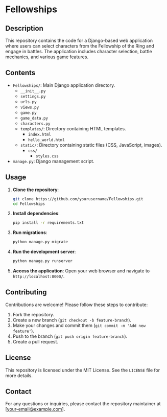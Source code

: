 # Fellowships

## Description
This repository contains the code for a Django-based web application where users can select characters from the Fellowship of the Ring and engage in battles. The application includes character selection, battle mechanics, and various game features.

## Contents
- `Fellowships/`: Main Django application directory.
  - `__init__.py`
  - `settings.py`
  - `urls.py`
  - `views.py`
  - `game.py`
  - `game_data.py`
  - `characters.py`
  - `templates/`: Directory containing HTML templates.
    - `index.html`
    - `hello_world.html`
  - `static/`: Directory containing static files (CSS, JavaScript, images).
    - `css/`
      - `styles.css`
- `manage.py`: Django management script.

## Usage
1. **Clone the repository**:
    ```sh
    git clone https://github.com/yourusername/Fellowships.git
    cd Fellowships
    ```

2. **Install dependencies**:
    ```sh
    pip install -r requirements.txt
    ```

3. **Run migrations**:
    ```sh
    python manage.py migrate
    ```

4. **Run the development server**:
    ```sh
    python manage.py runserver
    ```

5. **Access the application**:
    Open your web browser and navigate to `http://localhost:8000/`.

## Contributing
Contributions are welcome! Please follow these steps to contribute:
1. Fork the repository.
2. Create a new branch (`git checkout -b feature-branch`).
3. Make your changes and commit them (`git commit -m 'Add new feature'`).
4. Push to the branch (`git push origin feature-branch`).
5. Create a pull request.

## License
This repository is licensed under the MIT License. See the `LICENSE` file for more details.

## Contact
For any questions or inquiries, please contact the repository maintainer at [your-email@example.com].
